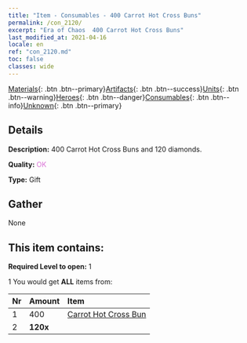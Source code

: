```yaml
---
title: "Item - Consumables - 400 Carrot Hot Cross Buns"
permalink: /con_2120/
excerpt: "Era of Chaos  400 Carrot Hot Cross Buns"
last_modified_at: 2021-04-16
locale: en
ref: "con_2120.md"
toc: false
classes: wide
---
```

 [Materials](/Items/){: .btn .btn--primary}[Artifacts](/Items/Artifacts/){: .btn .btn--success}[Units](/Items/Units/){: .btn .btn--warning}[Heroes](/Items/Heroes/){: .btn .btn--danger}[Consumables](/Items/Consumables/){: .btn .btn--info}[Unknown](/Items/Unknown/){: .btn .btn--primary}

## Details
 **Description:** 400 Carrot Hot Cross Buns and 120 diamonds.

 **Quality:** <span style="color: #DA70D6">OK</span>

 **Type:** Gift

## Gather

  None

## This item contains:

 **Required Level to open:** 1

 1 You would get **ALL** items  from:

  | Nr | Amount |     Item    |
  |:---|:-------|:------------|
  | 1 | 400 | [Carrot Hot Cross Bun](/Items/con_2119/) |  | 
  | 2 |  **120x** | <i class="fas fa-gem"/> |  | 
